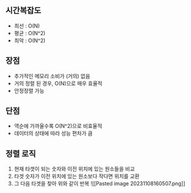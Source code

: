 ## 시간복잡도
- 최선 : O(N)
- 평균 : O(N^2)
- 최악 : O(N^2)
## 장점
- 추가적인 메모리 소비가 (거의) 없음
- 거의 정렬 된 경우, O(N)으로 매우 효율적
- 안정정렬 가능
## 단점
- 역순에 가까울수록 O(N^2)으로 비효율적
- 데이터의 상태에 따라 성능 편차가 큼
## 정렬 로직
1. 현재 타겟이 되는 숫자와 이전 위치에 있는 원소들을 비교
2. 타겟 숫자가 이전 위치에 있는 원소보다 작다면 위치를 교환
3. 그 다음 타겟을 찾아 위와 같이 반복
![[Pasted image 20231108160507.png]]